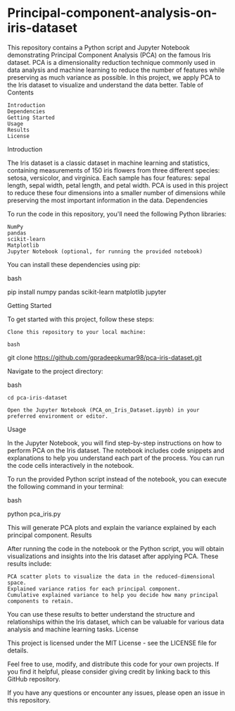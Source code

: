 # Principal-component-analysis-on-iris-dataset

This repository contains a Python script and Jupyter Notebook demonstrating Principal Component Analysis (PCA) on the famous Iris dataset. PCA is a dimensionality reduction technique commonly used in data analysis and machine learning to reduce the number of features while preserving as much variance as possible. In this project, we apply PCA to the Iris dataset to visualize and understand the data better.
Table of Contents

    Introduction
    Dependencies
    Getting Started
    Usage
    Results
    License

Introduction

The Iris dataset is a classic dataset in machine learning and statistics, containing measurements of 150 iris flowers from three different species: setosa, versicolor, and virginica. Each sample has four features: sepal length, sepal width, petal length, and petal width. PCA is used in this project to reduce these four dimensions into a smaller number of dimensions while preserving the most important information in the data.
Dependencies

To run the code in this repository, you'll need the following Python libraries:

    NumPy
    pandas
    scikit-learn
    Matplotlib
    Jupyter Notebook (optional, for running the provided notebook)

You can install these dependencies using pip:

bash

pip install numpy pandas scikit-learn matplotlib jupyter

Getting Started

To get started with this project, follow these steps:

    Clone this repository to your local machine:

    bash

git clone https://github.com/gpradeepkumar98/pca-iris-dataset.git

Navigate to the project directory:

bash

    cd pca-iris-dataset

    Open the Jupyter Notebook (PCA_on_Iris_Dataset.ipynb) in your preferred environment or editor.

Usage

In the Jupyter Notebook, you will find step-by-step instructions on how to perform PCA on the Iris dataset. The notebook includes code snippets and explanations to help you understand each part of the process. You can run the code cells interactively in the notebook.

To run the provided Python script instead of the notebook, you can execute the following command in your terminal:

bash

python pca_iris.py

This will generate PCA plots and explain the variance explained by each principal component.
Results

After running the code in the notebook or the Python script, you will obtain visualizations and insights into the Iris dataset after applying PCA. These results include:

    PCA scatter plots to visualize the data in the reduced-dimensional space.
    Explained variance ratios for each principal component.
    Cumulative explained variance to help you decide how many principal components to retain.

You can use these results to better understand the structure and relationships within the Iris dataset, which can be valuable for various data analysis and machine learning tasks.
License

This project is licensed under the MIT License - see the LICENSE file for details.

Feel free to use, modify, and distribute this code for your own projects. If you find it helpful, please consider giving credit by linking back to this GitHub repository.

If you have any questions or encounter any issues, please open an issue in this repository.
